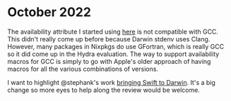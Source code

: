 # October 2022

The availability attribute I started using [here](https://github.com/toonn/nixpkgs/commit/d4d6f4c65a81a5b4299f9f03d9fd12d2ebd97b0c) is not compatible with GCC. This didn't really come up before because Darwin stdenv uses Clang. However, many packages in Nixpkgs do use GFortran, which is really GCC so it did come up in the Hydra evaluation. The way to support availability macros for GCC is simply to go with Apple's older approach of having macros for all the various combinations of versions.

I want to highlight @stephank's work [bringing Swift to Darwin](https://github.com/NixOS/nixpkgs/pull/189977). It's a big change so more eyes to help along the review would be welcome.
